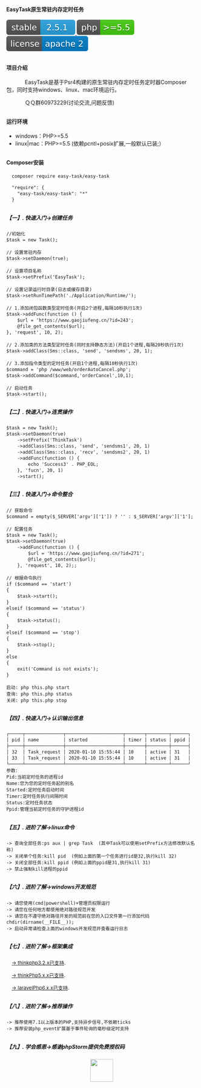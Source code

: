 ﻿<p align=""><h4>EasyTask原生常驻内存定时任务</h4></p>
<p align="">
<a href="" rel="noopener noreferrer">
<img src="./icon/stable_version.svg" style="max-width:100%;">
<img src="./icon/php_version.svg" style="max-width:100%;">
<img src="./icon/license.svg" style="max-width:100%;">
</a>
</p>


## <h4 style="text-align:left">  项目介绍 </h4>
<p>&ensp;&ensp;&ensp;&ensp;&ensp;&ensp;&ensp;EasyTask是基于Psr4构建的原生常驻内存定时任务定时器Composer包，同时支持windows、linux、mac环境运行。

&ensp;&ensp;&ensp;&ensp;&ensp;&ensp;&ensp;ＱＱ群60973229(讨论交流,问题反馈)
</p>

## <h4>   运行环境 </h4>

<ul>
    <li>windows：PHP>=5.5 </li>  
    <li>linux|mac：PHP>=5.5 (依赖pcntl+posix扩展,一般默认已装;）</li>  
</ul>  

## <h4>  Composer安装 </h4>

~~~
  composer require easy-task/easy-task
~~~

~~~
  "require": {
    "easy-task/easy-task": "*"
  }
~~~

## <h5>【一】. 快速入门->创建任务 </h5>

~~~
//初始化
$task = new Task();

// 设置常驻内存
$task->setDaemon(true);

// 设置项目名称
$task->setPrefix('EasyTask');

// 设置记录运行时目录(日志或缓存目录)
$task->setRunTimePath('./Application/Runtime/');

// 1.添加闭包函数类型定时任务(开启2个进程,每隔10秒执行1次)
$task->addFunc(function () {
    $url = 'https://www.gaojiufeng.cn/?id=243';
    @file_get_contents($url);
}, 'request', 10, 2);

// 2.添加类的方法类型定时任务(同时支持静态方法)(开启1个进程,每隔20秒执行1次)
$task->addClass(Sms::class, 'send', 'sendsms', 20, 1);

// 3.添加指令类型的定时任务(开启1个进程,每隔10秒执行1次)
$command = 'php /www/web/orderAutoCancel.php';
$task->addCommand($command,'orderCancel',10,1);

// 启动任务
$task->start();
~~~

## <h5>【二】. 快速入门->连贯操作 </h5>

~~~
$task = new Task();
$task->setDaemon(true)
    ->setPrefix('ThinkTask')
    ->addClass(Sms::class, 'send', 'sendsms1', 20, 1)
    ->addClass(Sms::class, 'recv', 'sendsms2', 20, 1)
    ->addFunc(function () {
        echo 'Success3' . PHP_EOL;
    }, 'fucn', 20, 1)
    ->start();
~~~

## <h5>【三】. 快速入门->命令整合 </h5>

~~~
// 获取命令
$command = empty($_SERVER['argv']['1']) ? '' : $_SERVER['argv']['1'];

// 配置任务
$task = new Task();
$task->setDaemon(true)
    ->addFunc(function () {
        $url = 'https://www.gaojiufeng.cn/?id=271';
        @file_get_contents($url);
    }, 'request', 10, 2);;

// 根据命令执行
if ($command == 'start')
{
    $task->start();
}
elseif ($command == 'status')
{
    $task->status();
}
elseif ($command == 'stop')
{
    $task->stop();
}
else
{
    exit('Command is not exists');
}

启动: php this.php start
查询: php this.php status
关闭: php this.php stop
~~~

## <h5>【四】. 快速入门->认识输出信息 </h5>

~~~
┌─────┬──────────────┬─────────────────────┬───────┬────────┬──────┐
│ pid │ name         │ started             │ timer │ status │ ppid │
├─────┼──────────────┼─────────────────────┼───────┼────────┼──────┤
│ 32  │ Task_request │ 2020-01-10 15:55:44 │ 10    │ active │ 31   │
│ 33  │ Task_request │ 2020-01-10 15:55:44 │ 10    │ active │ 31   │
└─────┴──────────────┴─────────────────────┴───────┴────────┴──────┘
参数:
Pid:当前定时任务的进程id
Name:您为您的定时任务起的别名
Started:定时任务启动时间
Timer:定时任务执行间隔时间
Status:定时任务状态
Ppid:管理当前定时任务的守护进程id
~~~

## <h5>【五】. 进阶了解->linux命令 </h5>

~~~
-> 查询全部任务:ps aux | grep Task  (其中Task可以使用setPrefix方法修改默认名称)
-> 关闭单个任务:kill pid  (例如上面的第一个任务进行id是32,执行kill 32)
-> 关闭全部任务:kill ppid (例如上面的ppid是31,执行kill 31)
-> 禁止强制kill进程的ppid
~~~

## <h5>【六】. 进阶了解->windows开发规范 </h5>

~~~
-> 请您使用(cmd|powershell)+管理员权限运行 
-> 请您在任何地方都使用绝对路径规范开发
-> 请您在不遵守绝对路径开发的规范前在您的入口文件第一行添加代码chdir(dirname(__FILE__));
-> 启动异常请检查上面的windows开发规范并查看运行日志
~~~

## <h5>【七】. 进阶了解->框架集成 </h5>

&ensp;&ensp;[<font size=2>-> thinkphp3.2.x已支持</font>](https://www.gaojiufeng.cn/?id=293). 

&ensp;&ensp;[<font size=2>-> thinkPhp5.x.x已支持</font>](https://www.gaojiufeng.cn/?id=294).

&ensp;&ensp;[<font size=2>-> laravelPhp6.x.x已支持</font>](https://www.gaojiufeng.cn/?id=295).

## <h5>【八】. 进阶了解->推荐操作 </h5>

~~~
-> 推荐使用7.1以上版本的PHP,支持异步信号,不依赖ticks
-> 推荐安装php_event扩展基于事件轮询的毫秒级定时支持
~~~

## <h5>【九】. 学会感恩->感谢phpStorm提供免费授权码 </h5>
<p align="center"><a href="https://www.jetbrains.com/phpstorm/" target="_blank" rel="noopener noreferrer"  ><img src="./icon/phpstorm.svg" width="60" height="60"></p>



